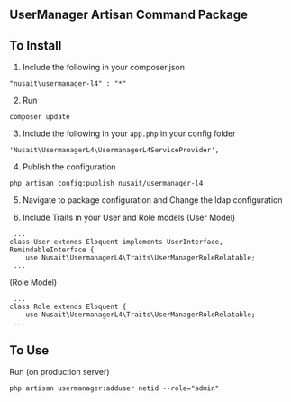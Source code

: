 UserManager Artisan Command Package
-------------------------------------------
## To Install

1. Include the following in your composer.json
```
"nusait\usermanager-l4" : "*"
```

2. Run
```
composer update
```

3. Include the following in your ```app.php``` in your config folder
```
'Nusait\UsermanagerL4\UsermanagerL4ServiceProvider',
```

4. Publish the configuration
```
php artisan config:publish nusait/usermanager-l4
```

5. Navigate to package configuration and Change the ldap configuration

6. Include Traits in your User and Role models
(User Model)
```
 ... 
class User extends Eloquent implements UserInterface, RemindableInterface {
	use Nusait\UsermanagerL4\Traits\UserManagerRoleRelatable;
 ...
```

(Role Model)
```
 ... 
class Role extends Eloquent {
	use Nusait\UsermanagerL4\Traits\UserManagerRoleRelatable;
 ...
```

## To Use

Run (on production server)

```
php artisan usermanager:adduser netid --role="admin"
```
